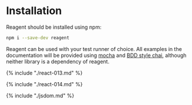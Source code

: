 # Installation

Reagent should be installed using npm:

```bash
npm i --save-dev reagent
```

Reagent can be used with your test runner of choice. All examples in the documentation will be
provided using [mocha](https://mochajs.org/) and [BDD style chai](http://chaijs.com/api/bdd/), 
although neither library is a dependency of reagent.

{% include "./react-013.md" %}

{% include "./react-014.md" %}

{% include "./jsdom.md" %}
